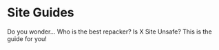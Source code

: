 # Site Guides

Do you wonder... Who is the best repacker? Is X Site Unsafe? This is the guide for you!





